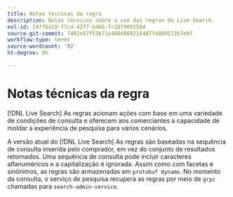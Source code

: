 ```yaml
---
title: Notas técnicas da regra
description: Notas técnicas sobre o uso das regras do Live Search.
exl-id: 24ff6a19-f7cd-42f7-b466-fc18f9091504
source-git-commit: 7402e97f53b71e488d860215487f4809572b7e6f
workflow-type: tm+mt
source-wordcount: '92'
ht-degree: 0%

---
```


# Notas técnicas da regra

[!DNL Live Search] As regras acionam ações com base em uma variedade de condições de consulta e oferecem aos comerciantes a capacidade de moldar a experiência de pesquisa para vários cenários.

A versão atual do [!DNL Live Search] As regras são baseadas na sequência de consulta inserida pelo comprador, em vez do conjunto de resultados retornados. Uma sequência de consulta pode incluir caracteres alfanuméricos e a capitalização é ignorada. Assim como com facetas e sinônimos, as regras são armazenadas em `protobuf dynamo`. No momento da consulta, o serviço de pesquisa recupera as regras por meio de `grpc` chamadas para `search-admin-service`.
